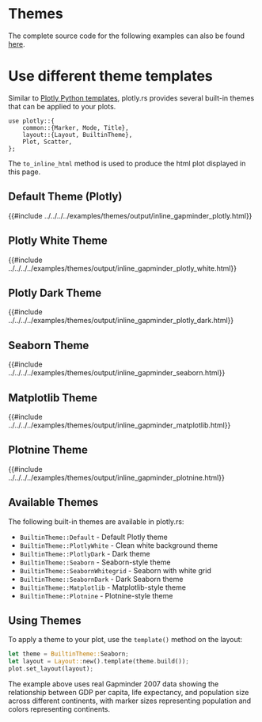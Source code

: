 # Themes

The complete source code for the following examples can also be found [here](https://github.com/plotly/plotly.rs/tree/main/examples/themes).

# Use different theme templates

Similar to [Plotly Python templates](https://plotly.com/python/templates/), plotly.rs provides several built-in themes that can be applied to your plots.

```rust,no_run
use plotly::{
    common::{Marker, Mode, Title},
    layout::{Layout, BuiltinTheme},
    Plot, Scatter,
};
```

The `to_inline_html` method is used to produce the html plot displayed in this page.

## Default Theme (Plotly)

{{#include ../../../../examples/themes/output/inline_gapminder_plotly.html}}

## Plotly White Theme

{{#include ../../../../examples/themes/output/inline_gapminder_plotly_white.html}}

## Plotly Dark Theme

{{#include ../../../../examples/themes/output/inline_gapminder_plotly_dark.html}}

## Seaborn Theme

{{#include ../../../../examples/themes/output/inline_gapminder_seaborn.html}}

## Matplotlib Theme

{{#include ../../../../examples/themes/output/inline_gapminder_matplotlib.html}}

## Plotnine Theme

{{#include ../../../../examples/themes/output/inline_gapminder_plotnine.html}}

## Available Themes

The following built-in themes are available in plotly.rs:

- `BuiltinTheme::Default` - Default Plotly theme
- `BuiltinTheme::PlotlyWhite` - Clean white background theme
- `BuiltinTheme::PlotlyDark` - Dark theme
- `BuiltinTheme::Seaborn` - Seaborn-style theme
- `BuiltinTheme::SeabornWhitegrid` - Seaborn with white grid
- `BuiltinTheme::SeabornDark` - Dark Seaborn theme
- `BuiltinTheme::Matplotlib` - Matplotlib-style theme
- `BuiltinTheme::Plotnine` - Plotnine-style theme

## Using Themes

To apply a theme to your plot, use the `template()` method on the layout:

```rust
let theme = BuiltinTheme::Seaborn;
let layout = Layout::new().template(theme.build());
plot.set_layout(layout);
```

The example above uses real Gapminder 2007 data showing the relationship between GDP per capita, life expectancy, and population size across different continents, with marker sizes representing population and colors representing continents.
